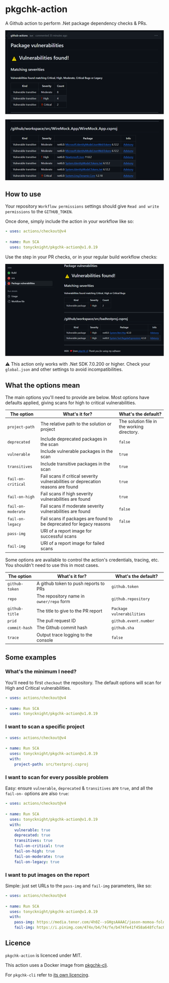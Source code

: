 # pkgchk-action

A Github action to perform .Net package dependency checks & PRs.

![Vulnerabilities](./docs/Vulnerabilities1.png)

![Vulnerabilities](./docs/Vulnerabilities2.png)


## How to use

Your repository `Workflow permissions` settings should give `Read and write permissions` to the `GITHUB_TOKEN`.

Once done, simply include the action in your workflow like so:

```yaml
- uses: actions/checkout@v4

- name: Run SCA
  uses: tonycknight/pkgchk-action@v1.0.19
```

Use the step in your PR checks, or in your regular build workflow checks:

![Checks](./docs/WorkflowChecks1.png)


:warning: This action only works with .Net SDK 7.0.200 or higher. Check your `global.json` and other settings to avoid incompatibilities.

## What the options mean

The main options you'll need to provide are below. Most options have defaults applied, giving scans for high to critical vulnerabilities.

| The option  | What's it for?  | What's the default? |
| - | - | - |
| `project-path` | The relative path to the solution or project | The solution file in the working directory.  |
| `deprecated` | Include deprecated packages in the scan | `false` |
| `vulnerable` | Include vulnerable packages in the scan | `true` |
| `transitives` | Include transitive packages in the scan | `true` |
| `fail-on-critical` | Fail scans if critical severity vulnerabilities or deprecation reasons are found | `true` |
| `fail-on-high` | Fail scans if high severity vulnerabilities are found | `true` |
| `fail-on-moderate` | Fail scans if moderate severity vulnerabilities are found | `false` |
| `fail-on-legacy` | Fail scans if packages are found to be deprecated for legacy reasons | `false` |
| `pass-img` | URI of a report image for successful scans | |
| `fail-img` | URI of a report image for failed scans | |

Some options are available to control the action's credentials, tracing, etc. You shouldn't need to use this in most cases.

| The option  | What's it for?  | What's the default? |
| - | - | - |
| `github-token` | A github token to push reports to PRs | `github.token` |
| `repo` | The repository name in `owner/repo` form | `github.repository` |
| `github-title` | The title to give to the PR report | `Package vulnerabilities` |
| `prid` | The pull request ID | `github.event.number` | 
| `commit-hash` | The Github commit hash | `github.sha` |
| `trace` | Output trace logging to the console | `false` |


## Some examples

### What's the minimum I need?

You'll need to first `checkout` the repository. The default options will scan for High and Critical vulnerabilities.

```yaml
- uses: actions/checkout@v4

- name: Run SCA
  uses: tonycknight/pkgchk-action@v1.0.19
```

### I want to scan a specific project

```yaml
- uses: actions/checkout@v4

- name: Run SCA
  uses: tonycknight/pkgchk-action@v1.0.19
  with:
    project-path: src/testproj.csproj
```

### I want to scan for every possible problem

Easy: ensure `vulnerable`, `deprecated` & `transitives` are `true`, and all the `fail-on-` options are also `true`:

```yaml
- uses: actions/checkout@v4

- name: Run SCA
  uses: tonycknight/pkgchk-action@v1.0.19
  with:
    vulnerable: true
    deprecated: true
    transitives: true
    fail-on-critical: true
    fail-on-high: true
    fail-on-moderate: true
    fail-on-legacy: true
```

### I want to put images on the report

Simple: just set URLs to the `pass-img` and `fail-img` parameters, like so:

```yaml
- uses: actions/checkout@v4

- name: Run SCA
  uses: tonycknight/pkgchk-action@v1.0.19
  with:
    pass-img: https://media.tenor.com/4h0Z--sGHgsAAAAC/jason-momoa-folding-chair.gif
    fail-img: https://i.pinimg.com/474x/b4/74/fe/b474fe41f458a648fcfac0145a4dbd2e.jpg
```


## Licence

`pkgchk-action` is licenced under MIT.

This action uses a Docker image from [pkgchk-cli](https://github.com/tonycknight/pkgchk-cli).

For `pkgchk-cli` refer to [its own licencing](https://github.com/tonycknight/pkgchk-cli).

